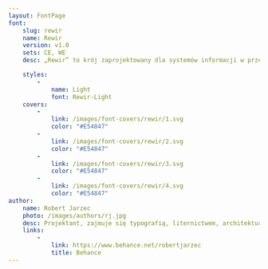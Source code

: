 ```yaml
---
layout: FontPage
font:
    slug: rewir
    name: Rewir
    version: v1.0
    sets: CE, WE
    desc: „Rewir” to krój zaprojektowany dla systemów informacji w przestrzeni miejskiej. Inspiracją do powstania projektu była tabliczka zachowana w podwórzu jednej z warszawskich kamienic. Z drugiej strony powodem powstania projektu jest brak systemowego rozwiązania dla oficjalnych tablic urzędowych w Warszawie. Krój charakteryzuje wysoka czytelność i rozpoznawalność słów, pod różnym kątem i w różnych warunkach oświetleniowych. Projekt może mieć szerokie zastosowanie, od tablic urzędowych, komunikację w środkach transportu publicznego, po oficjalne pisma urzędowe. Krój „Rewir”  łączy w sobie historię warszawskiego liternictwa ze wpółczesnymi potrzebami miasta.

    styles:
        -
            name: Light
            font: Rewir-Light
    covers:
        -
            link: /images/font-covers/rewir/1.svg
            color: "#E54847"
        -
            link: /images/font-covers/rewir/2.svg
            color: "#E54847"
        -
            link: /images/font-covers/rewir/3.svg
            color: "#E54847"
        -
            link: /images/font-covers/rewir/4.svg
            color: "#E54847"
author:
    name: Robert Jarzec
    photo: /images/authors/rj.jpg
    desc: Projektant, zajmuje się typografią, liternictwem, architekturą informacji i projektowaniem zorientowanym na doświadczenie użytkownika. Absolwent Pracowni Projektowania Litery Uniwersytetu Artystycznego w Poznaniu oraz studiów Kulturoznawczych na Uniwersytecie im. Adama Mickiewicza. Obecnie wykładowca Uniwersytetu Artystycznego w Poznaniu.
    links:
        -
            link: https://www.behance.net/robertjarzec
            title: Behance
---
```

